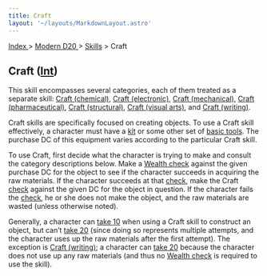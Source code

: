 ```yaml
---
title: Craft
layout: '~/layouts/MarkdownLayout.astro'
---
```


[ Index ](/) > [ Modern D20 ](/modern.d20.srd) > [Skills](/modern.d20.srd/skills) > Craft

## Craft ([Int](/modern.d20.srd/basics/ability.scores))

This skill encompasses several categories, each of them treated as a separate
skill: [Craft (chemical)](/modern.d20.srd/skills/craft.chemical), [Craft (electronic)](/modern.d20.srd/skills/craft.electronic), [Craft (mechanical)](/modern.d20.srd/skills/craft.mechanical), [Craft (pharmaceutical)](/modern.d20.srd/skills/craft.pharmaceutical), [Craft (structural)](/modern.d20.srd/skills/craft.structural), [Craft (visual arts)](/modern.d20.srd/skills/craft.visual.art), and [Craft (writing)](/modern.d20.srd/skills/craft.writing).

Craft skills are specifically focused on creating objects. To use a Craft
skill effectively, a character must have a
[kit](/modern.d20.srd/equipment/professional.equipment) or some other set of
[basic tools](/modern.d20.srd/equipment/professional.equipment). The purchase
DC of this equipment varies according to the particular Craft skill.

To use Craft, first decide what the character is trying to make and consult
the category descriptions below. Make a [Wealth check](/modern.d20.srd/wealth/wealth.check) against the given purchase DC for
the object to see if the character succeeds in acquiring the raw materials. If
the character succeeds at that [check](/modern.d20.srd/wealth/wealth.check),
make the Craft [check](/modern.d20.srd/skills/skill.basics) against
the given DC for the object in question. If the character fails the
[check](/modern.d20.srd/skills/skill.basics), he or she does not
make the object, and the raw materials are wasted (unless otherwise noted).

Generally, a character can [take 10](/modern.d20.srd/skills/skill.basics) when using a Craft skill
to construct an object, but can’t [take 20](/modern.d20.srd/skills/skill.basics) (since doing so represents
multiple attempts, and the character uses up the raw materials after the first
attempt). The exception is [Craft (writing)](/modern.d20.srd/skills/craft.writing); a character can [take 20](/modern.d20.srd/skills/skill.basics) because the character does
not use up any raw materials (and thus no [Wealth check](/modern.d20.srd/wealth/wealth.check) is required to use the skill).

